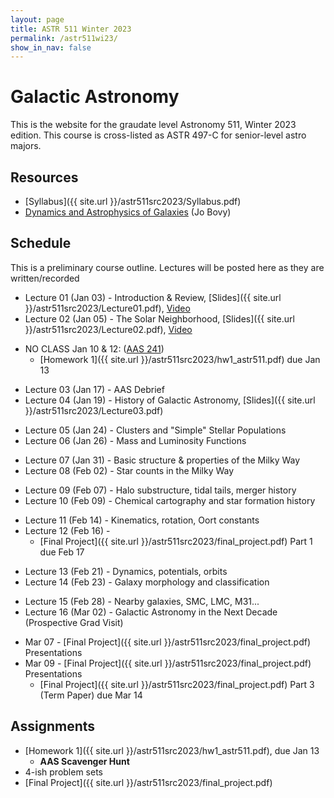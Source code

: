 ```yaml
---
layout: page
title: ASTR 511 Winter 2023
permalink: /astr511wi23/
show_in_nav: false
---
```


# Galactic Astronomy

This is the website for the graudate level Astronomy 511, Winter 2023 edition. This course is cross-listed as ASTR 497-C for senior-level astro majors.


## Resources
- [Syllabus]({{ site.url }}/astr511src2023/Syllabus.pdf)
- [Dynamics and Astrophysics of Galaxies](https://galaxiesbook.org) (Jo Bovy)

## Schedule
This is a preliminary course outline. Lectures will be posted here as they are written/recorded

<!-- W1 -->
- Lecture 01 (Jan 03) - Introduction & Review, [Slides]({{ site.url }}/astr511src2023/Lecture01.pdf), [Video](https://www.youtube.com/watch?v=wlrvaZL86Z0)
- Lecture 02 (Jan 05) - The Solar Neighborhood, [Slides]({{ site.url }}/astr511src2023/Lecture02.pdf), [Video](https://www.youtube.com/watch?v=AO659NG71G4)
<!-- W2 -->
- NO CLASS Jan 10 & 12: ([AAS 241](http://aas.org/meetings/aas241)) 
    - [Homework 1]({{ site.url }}/astr511src2023/hw1_astr511.pdf) due Jan 13
<!-- W3 -->
- Lecture 03 (Jan 17) - AAS Debrief
- Lecture 04 (Jan 19) - History of Galactic Astronomy, [Slides]({{ site.url }}/astr511src2023/Lecture03.pdf)
<!-- W4 -->
- Lecture 05 (Jan 24) - Clusters and "Simple" Stellar Populations
- Lecture 06 (Jan 26) - Mass and Luminosity Functions
<!-- W5 -->
- Lecture 07 (Jan 31) - Basic structure & properties of the Milky Way
- Lecture 08 (Feb 02) - Star counts in the Milky Way
<!-- W6 -->
- Lecture 09 (Feb 07) - Halo substructure, tidal tails, merger history
- Lecture 10 (Feb 09) - Chemical cartography and star formation history
<!-- W7 -->
- Lecture 11 (Feb 14) - Kinematics, rotation, Oort constants
- Lecture 12 (Feb 16) - 
    - [Final Project]({{ site.url }}/astr511src2023/final_project.pdf) Part 1 due Feb 17
<!-- W8 -->
- Lecture 13 (Feb 21) - Dynamics, potentials, orbits
- Lecture 14 (Feb 23) - Galaxy morphology and classification
<!-- W9 -->
- Lecture 15 (Feb 28) - Nearby galaxies, SMC, LMC, M31...
- Lecture 16 (Mar 02) - Galactic Astronomy in the Next Decade (Prospective Grad Visit)
<!-- W10 -->
- Mar 07 - [Final Project]({{ site.url }}/astr511src2023/final_project.pdf) Presentations
- Mar 09 - [Final Project]({{ site.url }}/astr511src2023/final_project.pdf) Presentations
    - [Final Project]({{ site.url }}/astr511src2023/final_project.pdf) Part 3 (Term Paper) due Mar 14


## Assignments
- [Homework 1]({{ site.url }}/astr511src2023/hw1_astr511.pdf), due Jan 13
	- **AAS Scavenger Hunt**
- 4-ish problem sets
- [Final Project]({{ site.url }}/astr511src2023/final_project.pdf)